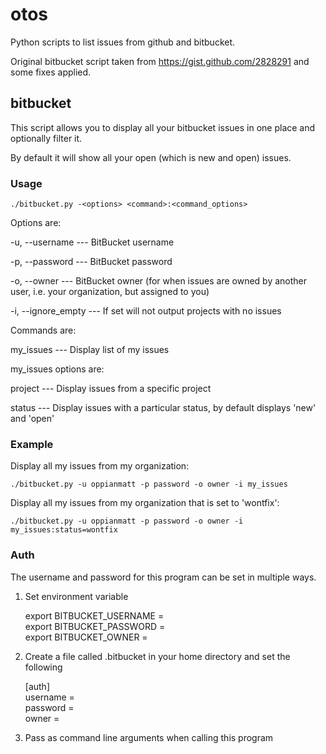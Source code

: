 otos
====

Python scripts to list issues from github and bitbucket.

Original bitbucket script taken from https://gist.github.com/2828291 and some fixes applied.

bitbucket
---------

This script allows you to display all your bitbucket issues in one place and optionally filter it.

By default it will show all your open (which is new and open) issues.

### Usage

```
./bitbucket.py -<options> <command>:<command_options>
```

Options are:

-u, --username --- BitBucket username

-p, --password --- BitBucket password

-o, --owner --- BitBucket owner (for when issues are owned by another user, i.e. your organization, but assigned to you)

-i, --ignore_empty --- If set will not output projects with no issues

Commands are:

my_issues --- Display list of my issues

my_issues options are:

project --- Display issues from a specific project

status --- Display issues with a particular status, by default displays 'new' and 'open'

### Example

Display all my issues from my organization:

```
./bitbucket.py -u oppianmatt -p password -o owner -i my_issues
```

Display all my issues from my organization that is set to 'wontfix':

```
./bitbucket.py -u oppianmatt -p password -o owner -i my_issues:status=wontfix
```

### Auth

The username and password for this program can be set in multiple ways.        
                                                                             
1. Set environment variable                                                    

	export BITBUCKET_USERNAME = <username>                                           
	export BITBUCKET_PASSWORD = <password>                                           
	export BITBUCKET_OWNER = <owner>                                                 

2. Create a file called .bitbucket in your home directory and set the following

	[auth]                                                                  
	username = <username>                                                   
	password = <password>                                                   
	owner = <owner>                                                         

3. Pass as command line arguments when calling this program

